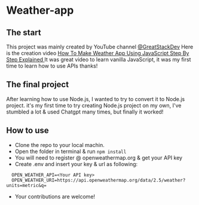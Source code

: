 # Weather-app
## The start
This project was mainly created by YouTube channel [@GreatStackDev](https://www.youtube.com/@GreatStackDev)
Here is the creation video [How To Make Weather App Using JavaScript Step By Step Explained
](https://youtu.be/MIYQR-Ybrn4?si=r2wyIuRkS37nZYFV)
It was great video to learn vanilla JavaScript, it was my first time to learn how to use APIs thanks!

## The final project
After learning how to use Node.js, I wanted to try to convert it to Node.js project. it's my first time to try creating Node.js project on my own, I've stumbled a lot & used Chatgpt  many times, but finally it worked!

## How to use

* Clone the repo to your local machin.
* Open the folder in terminal & run ``` npm install ```
* You will need to register @ openweathermap.org & get your API key
* Create .env and insert your key & url as following:
```
  OPEN_WEATHER_API=<Your API key>
  OPEN_WEATHER_URI=https://api.openweathermap.org/data/2.5/weather?units=metric&q=
```
* Your contributions are welcome!
